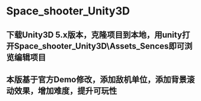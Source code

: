 # Space_shooter_Unity3D

## 下载Unity3D 5.x版本，克隆项目到本地，用unity打开Space_shooter_Unity3D\Assets\_Sences即可浏览编辑项目

## 本版基于官方Demo修改，添加敌机单位，添加背景滚动效果，增加难度，提升可玩性
